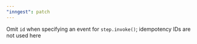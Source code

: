 ```yaml
---
"inngest": patch
---
```


Omit `id` when specifying an event for `step.invoke()`; idempotency IDs are not used here
